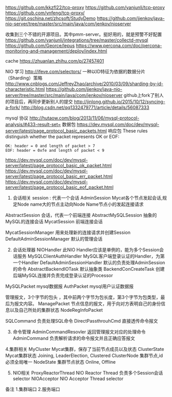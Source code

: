 https://github.com/kkzfl22/tcp-proxy
https://github.com/yanjunli/tcp-proxy
https://github.com/ynfeng/tcp-proxy/
https://git.oschina.net/zhcsoft/StudyDemo
https://github.com/jjenkov/java-nio-server/tree/master/src/main/java/com/jenkov/nioserver

收集到三个不错的开源项目。其中pmm-server。挺好用的，就是预警不好配置
https://github.com/yanjunli/integrations/tree/master/collectd-mysql
https://github.com/Georce/lepus
https://www.percona.com/doc/percona-monitoring-and-management/deploy/index.html

cache
https://zhuanlan.zhihu.com/p/27457401

NIO 学习 http://ifeve.com/selectors/
一种以ID特征为依据的数据分片（Sharding）策略
http://www.cnblogs.com/JeffreyZhao/archive/2010/03/09/sharding-by-id-characteristic.html
https://github.com/jjenkov/java-nio-server/tree/master/src/main/java/com/jenkov/nioserver
github上fork了别人的项目后，再同步更新别人的提交 
http://jinlong.github.io/2015/10/12/syncing-a-fork/
http://blog.csdn.net/qq1332479771/article/details/56087333

mysql 协议
http://hutaow.com/blog/2013/11/06/mysql-protocol-analysis/#433-result-set=
数据包
https://dev.mysql.com/doc/dev/mysql-server/latest/page_protocol_basic_packets.html
响应包
These rules distinguish whether the packet represents OK or EOF:

    OK: header = 0 and length of packet > 7
    EOF: header = 0xfe and length of packet < 9

https://dev.mysql.com/doc/dev/mysql-server/latest/page_protocol_basic_ok_packet.html
https://dev.mysql.com/doc/dev/mysql-server/latest/page_protocol_basic_err_packet.html
https://dev.mysql.com/doc/dev/mysql-server/latest/page_protocol_basic_eof_packet.html


1. 会话相关
session : 代表一个会话
AdminSession Mycat各个节点发起会话,规定Node name大的节点主动向Node Name节点小的发起连接请求 

AbstractSession  会话，代表一个前端连接
AbstractMySQLSession 抽象的MySQL的连接会话
MycatSession 前端连接会话

MycatSessionManager 用来处理新的连接请求并创建Session
DefaultAdminSessionManager 默认的管理会话

2. 会话处理器
NIOHandler  此NIO Handler应该是单例的，能为多个Session会话服务
MySQLClientAuthHandler MySQL客户端登录认证的Handler，为第一个Handler
DefaultAdminSessionHandler  默认的负责处理AdminSession的命令
AbstractBackendIOTask  默认抽象类
BackendConCreateTask  创建后端MySQL连接并负责完成登录认证的Processor

MySQLPacket mysql数据报
AuthPacket mysql用户认证数据报

管理报文，3个字节的包头 ，其中前两个字节为包长度，第3个字节为包类型，最后为报文内容。
ManagePacket 
节点信息的报文，用于向对方表明自己的身份信息以及自己所处的集群状态
NodeRegInfoPacket 

SQLCommand 负责处理SQL命令
DirectPassthrouhCmd  直接透传命令报文

3. 命令管理
AdminCommandResovler 返回管理报文对应的处理命令
AdminCommand  负责解析请求的命令报文并且正确应答报文

4.集群相关
MyCluster Mycat集群，保存了当前节点成员以及状态
ClusterState Mycat集群状态 Joining, LeaderElection, Clustered
ClusterNode  集群节点,id必须全局唯一
NodeState 集群节点状态 Online, Offline

5. NIO相关
ProxyReactorThread  NIO Reactor Thread 负责多个Session会话 selector
NIOAcceptor NIO Acceptor Thread  selector



备注
1.集群端口
2.服务端口